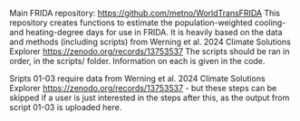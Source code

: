 Main FRIDA repository: https://github.com/metno/WorldTransFRIDA 
This repository creates functions to estimate the population-weighted cooling- and heating-degree days for use in FRIDA. It is heavily
based on the data and methods (including scripts) from Werning et al. 2024 Climate Solutions Explorer https://zenodo.org/records/13753537
The scripts should be ran in order, in the scripts/ folder. 
Information on each is given in the code.

Sripts 01-03 require data from Werning et al. 2024 Climate Solutions Explorer https://zenodo.org/records/13753537 - but these steps can be skipped if a user is 
just interested in the steps after this, as the output from script 01-03 is uploaded here.